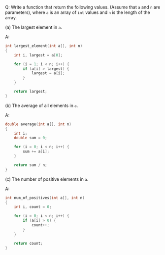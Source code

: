 Q: Write a function that return the following values. (Assume that `a` and `n` are
parameters), where `a` is an array of `int` values and `n` is the length
of the array.

(a) The largest element in `a`.

A:

```c
int largest_element(int a[], int n)
{
    int i, largest = a[0];

    for (i = 1; i < n; i++) {
        if (a[i] > largest) {
            largest = a[i];
        }
    }

    return largest;
}
```

(b) The average of all elements in `a`.

A:

```c
double average(int a[], int n)
{
    int i;
    double sum = 0;

    for (i = 0; i < n; i++) {
        sum += a[i];
    }

    return sum / n;
}
```

(c) The number of positive elements in `a`.

A:

```c
int num_of_positives(int a[], int n)
{
    int i, count = 0;

    for (i = 0; i < n; i++) {
        if (a[i] > 0) {
            count++;
        }
    }

    return count;
}
```
